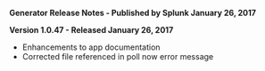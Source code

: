 **Generator Release Notes - Published by Splunk January 26, 2017**


**Version 1.0.47 - Released January 26, 2017**

* Enhancements to app documentation
* Corrected file referenced in poll now error message
